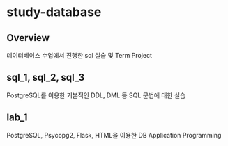 # study-database
## Overview
데이터베이스 수업에서 진행한 sql 실습 및 Term Project

## sql_1, sql_2, sql_3
PostgreSQL를 이용한 기본적인 DDL, DML 등 SQL 문법에 대한 실습

## lab_1
PostgreSQL, Psycopg2, Flask, HTML을 이용한 DB Application Programming